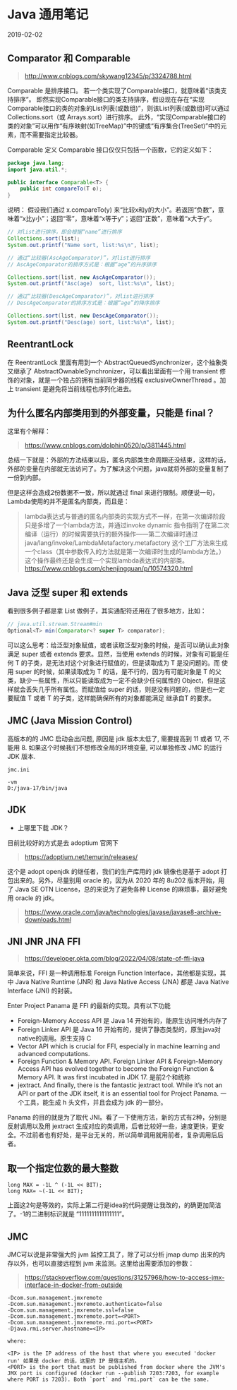 # Java 通用笔记

2019-02-02

## Comparator 和 Comparable

>http://www.cnblogs.com/skywang12345/p/3324788.html

Comparable 是排序接口。
若一个类实现了Comparable接口，就意味着“该类支持排序”。  即然实现Comparable接口的类支持排序，假设现在存在“实现Comparable接口的类的对象的List列表(或数组)”，则该List列表(或数组)可以通过 Collections.sort（或 Arrays.sort）进行排序。
此外，“实现Comparable接口的类的对象”可以用作“有序映射(如TreeMap)”中的键或“有序集合(TreeSet)”中的元素，而不需要指定比较器。

Comparable 定义
Comparable 接口仅仅只包括一个函数，它的定义如下：

```java
package java.lang;
import java.util.*;

public interface Comparable<T> {
    public int compareTo(T o);
}
```
说明：
假设我们通过 x.compareTo(y) 来“比较x和y的大小”。若返回“负数”，意味着“x比y小”；返回“零”，意味着“x等于y”；返回“正数”，意味着“x大于y”。

```java
// 对list进行排序，即会根据“name”进行排序
Collections.sort(list);
System.out.printf("Name sort, list:%s\n", list);

// 通过“比较器(AscAgeComparator)”，对list进行排序
// AscAgeComparator的排序方式是：根据“age”的升序排序

Collections.sort(list, new AscAgeComparator());
System.out.printf("Asc(age)  sort, list:%s\n", list);

// 通过“比较器(DescAgeComparator)”，对list进行排序
// DescAgeComparator的排序方式是：根据“age”的降序排序

Collections.sort(list, new DescAgeComparator());
System.out.printf("Desc(age) sort, list:%s\n", list);
```

## ReentrantLock

在 ReentrantLock 里面有用到一个 AbstractQueuedSynchronizer，这个抽象类又继承了 AbstractOwnableSynchronizer，可以看出里面有一个用 transient 修饰的对象，就是一个独占的拥有当前同步器的线程 exclusiveOwnerThread 。加上 transient 是避免将当前线程也序列化进去。

## 为什么匿名内部类用到的外部变量，只能是 final？

这里有个解释：
> https://www.cnblogs.com/dolphin0520/p/3811445.html

总结一下就是：外部的方法结束以后，匿名内部类生命周期还没结束，这样的话，外部的变量在内部就无法访问了。为了解决这个问题，java就将外部的变量复制了一份到内部。

但是这样会造成2份数据不一致，所以就通过 final 来进行限制。顺便说一句，Lambda使用的并不是匿名内部类，而且是：

> lambda表达式与普通的匿名内部类的实现方式不一样，在第一次编译阶段只是多增了一个lambda方法，并通过invoke dynamic 指令指明了在第二次编译（运行）的时候需要执行的额外操作——第二次编译时通过java/lang/invoke/LambdaMetafactory.metafactory 这个工厂方法来生成一个class（其中参数传入的方法就是第一次编译时生成的lambda方法。）这个操作最终还是会生成一个实现lambda表达式的内部类。
> https://www.cnblogs.com/chenjingquan/p/10574320.html

## Java 泛型 super 和 extends

看到很多例子都是拿 List 做例子，其实通配符还用在了很多地方，比如：

```java
// java.util.stream.Stream#min
Optional<T> min(Comparator<? super T> comparator);
```

可以这么思考：给泛型对象赋值，或者读取泛型对象的时候，是否可以确认此对象满足 super 或者 extends 要求。显然，当使用 extends 的时候，对象有可能是任何 T 的子类，是无法对这个对象进行赋值的，但是读取成为 T 是没问题的。而 使用 super 的时候，如果读取成为 T 的话，是不行的，因为有可能对象是 T 的父类，缺少一些属性，所以只能读取成为一定不会缺少任何属性的 Object，但是这样就会丢失几乎所有属性。而赋值给 super 的话，则是没有问题的，但是也一定要赋值 T 或者 T 的子类，这样能确保所有的对象都能满足 继承自T 的要求。

## JMC (Java Mission Control) 

高版本的的 JMC 启动会出问题, 原因是 jdk 版本太低了, 需要提高到 11 或者 17, 不能用 8. 如果这个时候我们不想修改全局的环境变量, 可以单独修改 JMC 的运行 JDK 版本.

```
jmc.ini

-vm
D:/java-17/bin/java
```

## JDK

* 上哪里下载 JDK？

目前比较好的方式是去 adoptium 官网下 

> https://adoptium.net/temurin/releases/

这个是 adopt openjdk 的继任者，我们的生产库用的 jdk 镜像也是基于 adopt 打包出来的。另外，尽量别用 oracle 的，因为从 2020 年的 8u202 版本开始，用了 Java SE OTN License，总的来说为了避免各种 License 的麻烦事，最好避免用 oracle 的 jdk。

> https://www.oracle.com/java/technologies/javase/javase8-archive-downloads.html



## JNI JNR JNA FFI

> https://developer.okta.com/blog/2022/04/08/state-of-ffi-java

简单来说，FFI 是一种调用标准 Foreign Function Interface，其他都是实现，其中 Java Native Runtime (JNR) 和 Java Native Access (JNA) 都是 Java Native Interface (JNI) 的封装。

Enter Project Panama 是 FFI 的最新的实现。具有以下功能

* Foreign-Memory Access API 是 Java 14 开始有的，能原生访问堆外内存了
* Foreign Linker API 是 Java 16 开始有的，提供了静态类型的，原生java对native的调用。原生支持 C
* Vector API which is crucial for FFI, especially in machine learning and advanced computations.
* Foreign Function & Memory API. Foreign Linker API & Foreign-Memory Access API has evolved together to become the Foreign Function & Memory API. It was first incubated in JDK 17. 是前2个和统称
* jextract. And finally, there is the fantastic jextract tool. While it’s not an API or part of the JDK itself, it is an essential tool for Project Panama. 一个工具，能生成 h 头文件，并且会成为 jdk 的一部分。

Panama 的目的就是为了取代 JNI。看了一下使用方法，新的方式有2种，分别是反射调用以及用 jextract 生成对应的类调用，后者比较好一些，速度更快，更安全。不过前者也有好处，是平台无关的，所以简单调用就用前者，复杂调用后后者。


## 取一个指定位数的最大整数

```text
long MAX = -1L ^ (-1L << BIT);
long MAX= ~(-1L << BIT);
```

上面这2句是等效的，实际上第二行是idea的代码提醒让我改的，的确更加简洁了。-1的二进制标识就是 “1111111111111111”。

## JMC

JMC可以说是非常强大的 jvm 监控工具了，除了可以分析 jmap dump 出来的内存以外，也可以直接远程到 jvm 来监测。这里给出需要添加的参数：

> https://stackoverflow.com/questions/31257968/how-to-access-jmx-interface-in-docker-from-outside

```
-Dcom.sun.management.jmxremote
-Dcom.sun.management.jmxremote.authenticate=false
-Dcom.sun.management.jmxremote.ssl=false
-Dcom.sun.management.jmxremote.port=<PORT>
-Dcom.sun.management.jmxremote.rmi.port=<PORT>
-Djava.rmi.server.hostname=<IP>

where:

<IP> is the IP address of the host that where you executed 'docker run' 如果是 docker 的话，这里的 IP 是宿主机的。
<PORT> is the port that must be published from docker where the JVM's JMX port is configured (docker run --publish 7203:7203, for example where PORT is 7203). Both `port` and `rmi.port` can be the same.
```

